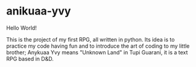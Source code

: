 # anikuaa-yvy

Hello World!

This is the project of my first RPG, all written in python.
Its idea is to practice my code having fun and to introduce the art of coding to my little brother;
Anykuaa Yvy means "Unknown Land" in Tupi Guarani, it is a text RPG based in D&D.
